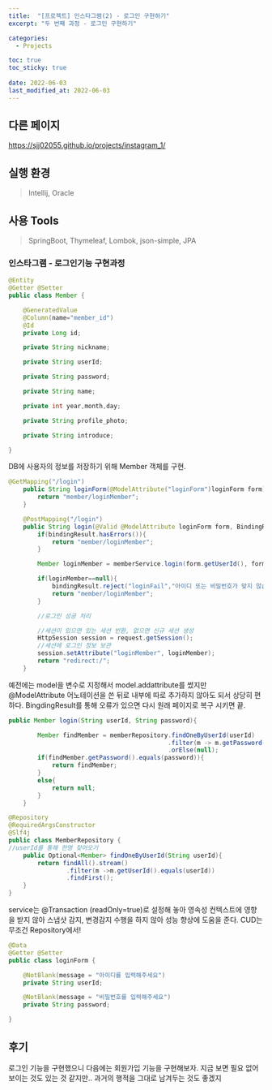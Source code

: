 ```yaml
---
title:  "[프로젝트] 인스타그램(2) - 로그인 구현하기"
excerpt: "두 번째 과정 - 로그인 구현하기"

categories:
  - Projects

toc: true
toc_sticky: true
 
date: 2022-06-03
last_modified_at: 2022-06-03
---
```

## 다른 페이지
  <https://sjj02055.github.io/projects/instagram_1/>

## 실행 환경
  > Intellij, Oracle

## 사용 Tools
  > SpringBoot, Thymeleaf, Lombok, json-simple, JPA

### 인스타그램 - 로그인기능 구현과정

```java
@Entity
@Getter @Setter
public class Member {

    @GeneratedValue
    @Column(name="member_id")
    @Id
    private Long id;

    private String nickname;

    private String userId;

    private String password;

    private String name;

    private int year,month,day;

    private String profile_photo;

    private String introduce;

}
```

DB에 사용자의 정보를 저장하기 위해 Member 객체를 구현.

```java
@GetMapping("/login")
    public String loginForm(@ModelAttribute("loginForm")loginForm form){
        return "member/loginMember";
    }

    @PostMapping("/login")
    public String login(@Valid @ModelAttribute loginForm form, BindingResult bindingResult, HttpServletRequest request){
        if(bindingResult.hasErrors()){
            return "member/loginMember";
        }

        Member loginMember = memberService.login(form.getUserId(), form.getPassword());

        if(loginMember==null){
            bindingResult.reject("loginFail","아이디 또는 비밀번호가 맞지 않습니다.");
            return "member/loginMember";
        }

        //로그인 성공 처리

        //세션이 있으면 있는 세션 반환, 없으면 신규 세션 생성
        HttpSession session = request.getSession();
        //세션에 로그인 정보 보관
        session.setAttribute("loginMember", loginMember);
        return "redirect:/";
    }
```

예전에는 model을 변수로 지정해서 model.addattribute를 썼지만 @ModelAttribute 어노테이션을 쓴 뒤로 내부에 따로 추가하지 않아도 되서 상당히 편하다.
BingdingResult를 통해 오류가 있으면 다시 원래 페이지로 복구 시키면 끝.

```java
public Member login(String userId, String password){

        Member findMember = memberRepository.findOneByUserId(userId)
                                            .filter(m -> m.getPassword().equals(password))
                                            .orElse(null);
        if(findMember.getPassword().equals(password)){
            return findMember;
        }
        else{
            return null;
        }
    }
```

```java
@Repository
@RequiredArgsConstructor
@Slf4j
public class MemberRepository {
//userId를 통해 한명 찾아오기
    public Optional<Member> findOneByUserId(String userId){
        return findAll().stream()
                .filter(m ->m.getUserId().equals(userId))
                .findFirst();
    }
}

```

service는 @Transaction (readOnly=true)로 설정해 놓아 영속성 컨텍스트에 영향을 받지 않아 스냅샷 감지, 변경감지 수행을 하지 않아 성능 향상에 도움을 준다. CUD는 무조건 Repository에서!

```java
@Data
@Getter @Setter
public class loginForm {

    @NotBlank(message = "아이디를 입력해주세요")
    private String userId;

    @NotBlank(message = "비밀번호를 입력해주세요")
    private String password;

}
```

## 후기
로그인 기능을 구현했으니 다음에는 회원가입 기능을 구현해보자. 지금 보면 필요 없어보이는 것도 있는 것 같지만.. 과거의 행적을 그대로 남겨두는 것도 좋겠지